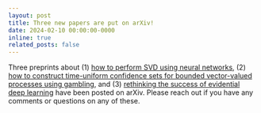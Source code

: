 ```yaml
---
layout: post
title: Three new papers are put on arXiv!
date: 2024-02-10 00:00:00-0000
inline: true
related_posts: false
---
```


Three preprints about (1) [how to perform SVD using neural networks](http://arxiv.org/abs/2402.03655), (2) [how to construct time-uniform confidence sets for bounded vector-valued processes using gambling](http://arxiv.org/abs/2402.03683), and (3) [rethinking the success of evidential deep learning](https://arxiv.org/abs/2402.06160) have been posted on arXiv. Please reach out if you have any comments or questions on any of these.
